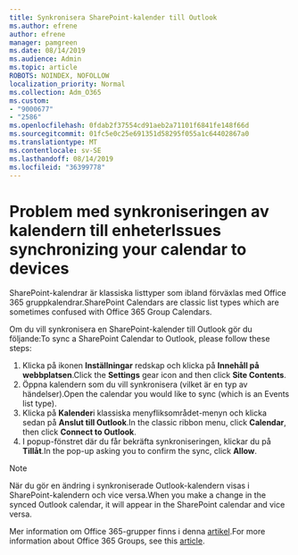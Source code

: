 ```yaml
---
title: Synkronisera SharePoint-kalender till Outlook
ms.author: efrene
author: efrene
manager: pamgreen
ms.date: 08/14/2019
ms.audience: Admin
ms.topic: article
ROBOTS: NOINDEX, NOFOLLOW
localization_priority: Normal
ms.collection: Adm_O365
ms.custom:
- "9000677"
- "2586"
ms.openlocfilehash: 0fdab2f37554cd91aeb2a71101f6841fe148f66d
ms.sourcegitcommit: 01fc5e0c25e691351d58295f055a1c64402867a0
ms.translationtype: MT
ms.contentlocale: sv-SE
ms.lasthandoff: 08/14/2019
ms.locfileid: "36399778"
---
```

# <a name="issues-synchronizing-your-calendar-to-devices"></a><span data-ttu-id="1e8ab-102">Problem med synkroniseringen av kalendern till enheter</span><span class="sxs-lookup"><span data-stu-id="1e8ab-102">Issues synchronizing your calendar to devices</span></span>

<span data-ttu-id="1e8ab-103">SharePoint-kalendrar är klassiska listtyper som ibland förväxlas med Office 365 gruppkalendrar.</span><span class="sxs-lookup"><span data-stu-id="1e8ab-103">SharePoint Calendars are classic list types which are sometimes confused with Office 365 Group Calendars.</span></span>

<span data-ttu-id="1e8ab-104">Om du vill synkronisera en SharePoint-kalender till Outlook gör du följande:</span><span class="sxs-lookup"><span data-stu-id="1e8ab-104">To sync a SharePoint Calendar to Outlook, please follow these steps:</span></span>

1. <span data-ttu-id="1e8ab-105">Klicka på ikonen **Inställningar** redskap och klicka på **Innehåll på webbplatsen**.</span><span class="sxs-lookup"><span data-stu-id="1e8ab-105">Click the **Settings** gear icon and then click **Site Contents**.</span></span>
2. <span data-ttu-id="1e8ab-106">Öppna kalendern som du vill synkronisera (vilket är en typ av händelser).</span><span class="sxs-lookup"><span data-stu-id="1e8ab-106">Open the calendar you would like to sync (which is an Events list type).</span></span>
3. <span data-ttu-id="1e8ab-107">Klicka på **Kalender**i klassiska menyfliksområdet-menyn och klicka sedan på **Anslut till Outlook**.</span><span class="sxs-lookup"><span data-stu-id="1e8ab-107">In the classic ribbon menu, click **Calendar**, then click **Connect to Outlook**.</span></span>
4. <span data-ttu-id="1e8ab-108">I popup-fönstret där du får bekräfta synkroniseringen, klickar du på **Tillåt**.</span><span class="sxs-lookup"><span data-stu-id="1e8ab-108">In the pop-up asking you to confirm the sync, click **Allow**.</span></span>

>[!Note]
> <span data-ttu-id="1e8ab-109">När du gör en ändring i synkroniserade Outlook-kalendern visas i SharePoint-kalendern och vice versa.</span><span class="sxs-lookup"><span data-stu-id="1e8ab-109">When you make a change in the synced Outlook calendar, it will appear in the SharePoint calendar and vice versa.</span></span>

<span data-ttu-id="1e8ab-110">Mer information om Office 365-grupper finns i denna [artikel](https://support.office.com/en-us/article/Learn-about-Office-365-groups-b565caa1-5c40-40ef-9915-60fdb2d97fa2).</span><span class="sxs-lookup"><span data-stu-id="1e8ab-110">For more information about Office 365 Groups, see this [article](https://support.office.com/en-us/article/Learn-about-Office-365-groups-b565caa1-5c40-40ef-9915-60fdb2d97fa2).</span></span>
